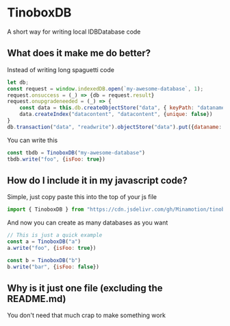 # TinoboxDB
A short way for writing local IDBDatabase code
## What does it make me do better?
Instead of writing long spaguetti code
```javascript
let db;
const request = window.indexedDB.open(`my-awesome-database`, 1);
request.onsuccess = (_) => {db = request.result}
request.onupgradeneeded = (_) => {
    const data = this.db.createObjectStore("data", { keyPath: "dataname" })
    data.createIndex("datacontent", "datacontent", {unique: false})
}
db.transaction("data", "readwrite").objectStore("data").put({dataname: "foo", datacontent: {isFoo: true}})
```
You can write this
```javascript
const tbdb = TinoboxDB("my-awesome-database")
tbdb.write("foo", {isFoo: true})
```
## How do I include it in my javascript code?
Simple, just copy paste this into the top of your js file
```javascript
import { TinoboxDB } from "https://cdn.jsdelivr.com/gh/Minamotion/tinobox/tbdb.js"
```
And now you can create as many databases as you want
```javascript
// This is just a quick example
const a = TinoboxDB("a")
a.write("foo", {isFoo: true})

const b = TinoboxDB("b")
b.write("bar", {isFoo: false})
```
## Why is it just one file (excluding the README.md)
You don't need that much crap to make something work